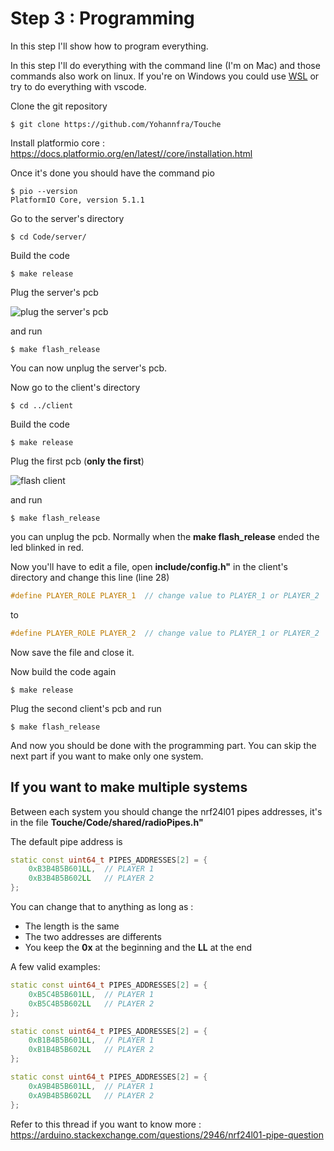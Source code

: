 # Step 3 : Programming

In this step I'll show how to program everything. 

In this step I'll do everything with the command line (I'm on Mac) and those commands also work on linux. If you're on Windows you could use [WSL](https://docs.microsoft.com/fr-fr/windows/wsl/install-win10) or try to do everything with vscode.



Clone the git repository

```
$ git clone https://github.com/Yohannfra/Touche
```



Install platformio core : https://docs.platformio.org/en/latest//core/installation.html

Once it's done you should have the command pio

```
$ pio --version
PlatformIO Core, version 5.1.1
```



Go to the server's directory

```
$ cd Code/server/
```



Build the code

```
$ make release
```



Plug the server's pcb

![plug the server's pcb](https://imgur.com/6HzyVyg.jpg)

and run

```
$ make flash_release
```

You can now unplug the server's pcb.



Now go to the client's directory

```
$ cd ../client
```



Build the code

```
$ make release
```



Plug the first pcb (**only the first**)

![flash client](https://imgur.com/OblcLCM.jpg)

and run

```
$ make flash_release
```

you can unplug the pcb. Normally when the **make flash_release** ended the led blinked in red.



Now you'll have to edit a file, open **include/config.h"** in the client's directory and change this line (line 28)

```c
#define PLAYER_ROLE PLAYER_1  // change value to PLAYER_1 or PLAYER_2
```

to  

```c
#define PLAYER_ROLE PLAYER_2  // change value to PLAYER_1 or PLAYER_2
```

Now save the file and close it.



Now build the code again

```
$ make release
```



Plug the second client's pcb and run

```
$ make flash_release
```



And now you should be done with the programming part. You can skip the next part if you want to make only one system.



## If you want to make multiple systems



Between each system you should change the nrf24l01 pipes addresses, it's in the file **Touche/Code/shared/radioPipes.h"**



The default pipe address is 

```cpp
static const uint64_t PIPES_ADDRESSES[2] = {
    0xB3B4B5B601LL,  // PLAYER 1
    0xB3B4B5B602LL   // PLAYER 2
};
```



You can change that to anything as long as : 

- The length is the same
- The two addresses are differents
- You keep the **0x** at the beginning and the **LL** at the end

A few valid examples:

```cpp
static const uint64_t PIPES_ADDRESSES[2] = {
    0xB5C4B5B601LL,  // PLAYER 1
    0xB5C4B5B602LL   // PLAYER 2
};
```



```cpp
static const uint64_t PIPES_ADDRESSES[2] = {
    0xB1B4B5B601LL,  // PLAYER 1
    0xB1B4B5B602LL   // PLAYER 2
};
```



```cpp
static const uint64_t PIPES_ADDRESSES[2] = {
    0xA9B4B5B601LL,  // PLAYER 1
    0xA9B4B5B602LL   // PLAYER 2
};
```



Refer to this thread if you want to know more : https://arduino.stackexchange.com/questions/2946/nrf24l01-pipe-question

